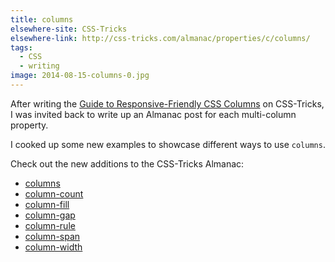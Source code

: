 ```yaml
---
title: columns
elsewhere-site: CSS-Tricks
elsewhere-link: http://css-tricks.com/almanac/properties/c/columns/
tags:
  - CSS
  - writing
image: 2014-08-15-columns-0.jpg
---
```


After writing the [Guide to Responsive-Friendly CSS Columns](http://css-tricks.com/guide-responsive-friendly-css-columns/) on CSS-Tricks, I was invited back to write up an Almanac post for each multi-column property.

I cooked up some new examples to showcase different ways to use `columns`.

Check out the new additions to the CSS-Tricks Almanac:

- [columns](http://css-tricks.com/almanac/properties/c/columns)
- [column-count](http://css-tricks.com/almanac/properties/c/column-count)
- [column-fill](http://css-tricks.com/almanac/properties/c/column-fill)
- [column-gap](http://css-tricks.com/almanac/properties/c/column-gap)
- [column-rule](http://css-tricks.com/almanac/properties/c/column-rule)
- [column-span](http://css-tricks.com/almanac/properties/c/column-span)
- [column-width](http://css-tricks.com/almanac/properties/c/column-width)
